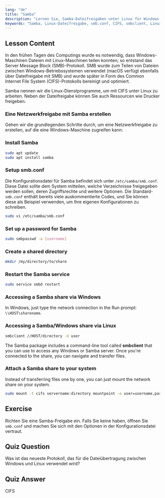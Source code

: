 ```yaml
---
lang: "de"
title: "Samba"
description: "Lernen Sie, Samba-Dateifreigaben unter Linux für Windows und macOS einzurichten. Dieser Anfängerleitfaden behandelt Installation, Konfiguration und den Zugriff auf Freigaben. Legen Sie los!"
keywords: "Samba, Linux-Dateifreigabe, smb.conf, CIFS, smbclient, Linux-Tutorial, Anfängerleitfaden"
---
```


## Lesson Content

In den frühen Tagen des Computings wurde es notwendig, dass Windows-Maschinen Dateien mit Linux-Maschinen teilen konnten; so entstand das Server Message Block (SMB)-Protokoll. SMB wurde zum Teilen von Dateien zwischen Windows-Betriebssystemen verwendet (macOS verfügt ebenfalls über Dateifreigabe mit SMB) und wurde später in Form des Common Internet File System (CIFS)-Protokolls bereinigt und optimiert.

Samba nennen wir die Linux-Dienstprogramme, um mit CIFS unter Linux zu arbeiten. Neben der Dateifreigabe können Sie auch Ressourcen wie Drucker freigeben.

### Eine Netzwerkfreigabe mit Samba erstellen

Gehen wir die grundlegenden Schritte durch, um eine Netzwerkfreigabe zu erstellen, auf die eine Windows-Maschine zugreifen kann:

### Install Samba

```bash
sudo apt update
sudo apt install samba
```

### Setup smb.conf

Die Konfigurationsdatei für Samba befindet sich unter `/etc/samba/smb.conf`. Diese Datei sollte dem System mitteilen, welche Verzeichnisse freigegeben werden sollen, deren Zugriffsrechte und weitere Optionen. Die Standard-`smb.conf` enthält bereits viele auskommentierte Codes, und Sie können diese als Beispiel verwenden, um Ihre eigenen Konfigurationen zu schreiben.

```bash
sudo vi /etc/samba/smb.conf
```

### Set up a password for Samba

```bash
sudo smbpasswd -a [username]
```

### Create a shared directory

```bash
mkdir /my/directory/to/share
```

### Restart the Samba service

```bash
sudo service smbd restart
```

### Accessing a Samba share via Windows

In Windows, just type the network connection in the Run prompt: `\\HOST\sharename`.

### Accessing a Samba/Windows share via Linux

```bash
smbclient //HOST/directory -U user
```

The Samba package includes a command-line tool called **smbclient** that you can use to access any Windows or Samba server. Once you're connected to the share, you can navigate and transfer files.

### Attach a Samba share to your system

Instead of transferring files one by one, you can just mount the network share on your system.

```bash
sudo mount -t cifs servername:directory mountpoint -o user=username,pass=password
```

## Exercise

Richten Sie eine Samba-Freigabe ein. Falls Sie keine haben, öffnen Sie `smb.conf` und machen Sie sich mit den Optionen in der Konfigurationsdatei vertraut.

## Quiz Question

Was ist das neueste Protokoll, das für die Dateiübertragung zwischen Windows und Linux verwendet wird?

## Quiz Answer

CIFS
